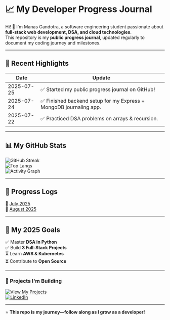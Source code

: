 # 📈 My Developer Progress Journal  

Hi! 👋 I'm Manas Gandotra, a software engineering student passionate about **full-stack web development, DSA, and cloud technologies**.  
This repository is my **public progress journal**, updated regularly to document my coding journey and milestones.  

---

## 🚀 Recent Highlights  

| Date       | Update |
|------------|--------|
| 2025-07-25 | ✅ Started my public progress journal on GitHub! |
| 2025-07-24 | ✅ Finished backend setup for my Express + MongoDB journaling app. |
| 2025-07-22 | ✅ Practiced DSA problems on arrays & recursion. |

---

## 📊 My GitHub Stats  

![GitHub Streak](https://streak-stats.demolab.com?user=gentleman654&theme=default)  
![Top Langs](https://github-readme-stats.vercel.app/api/top-langs/?username=gentleman654&layout=compact)  
![Activity Graph](https://github-readme-activity-graph.vercel.app/graph?username=gentleman654&theme=github-compact)

---

## 📅 Progress Logs  

📖 [July 2025](./logs/2025-July.md)  
📖 [August 2025](./logs/2025-August.md)  

---

## 🎯 My 2025 Goals  

✅ Master **DSA in Python**  
✅ Build **3 Full-Stack Projects**  
⏳ Learn **AWS & Kubernetes**  
⏳ Contribute to **Open Source**  

---

### 📌 Projects I'm Building  

[![View My Projects](https://img.shields.io/badge/View-Projects-blue?style=for-the-badge)](https://github.com/gentleman654?tab=repositories)  
[![LinkedIn](https://img.shields.io/badge/Connect-LinkedIn-blue?style=for-the-badge&logo=linkedin)](https://www.linkedin.com/in/manas-gandotra-627a69244/)

---
⭐ **This repo is my journey—follow along as I grow as a developer!**
